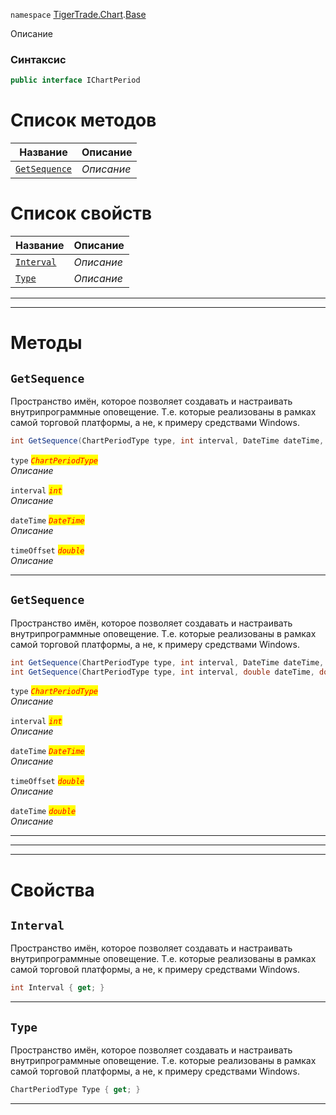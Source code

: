 
`namespace` [TigerTrade.Chart](../../TigerTrade.Chart.md).[Base](../../TigerTrade.Chart/Base.md)


Описание

### Синтаксис
```csharp
public interface IChartPeriod
```


# Список методов
| Название | Описание |
| --- | --- |
| [`GetSequence`](#GetSequence-m) | *Описание* |

# Список свойств
| Название | Описание |
| --- | --- |
| [`Interval`](#Interval-p) | *Описание* |
| [`Type`](#Type-p) | *Описание* |





***  
***  
# Методы

## `GetSequence`<a href="GetSequence-m" id="GetSequence-m"></a>
Пространство имён, которое позволяет создавать и настраивать внутрипрограммные оповещение. Т.е. которые реализованы в рамках самой торговой платформы, а не, к примеру средствами Windows.

```csharp
int GetSequence(ChartPeriodType type, int interval, DateTime dateTime, double timeOffset)
```

`type` <mark style="color:red;">*`ChartPeriodType`*</mark>  
 *Описание*  

`interval` <mark style="color:red;">*`int`*</mark>  
 *Описание*  

`dateTime` <mark style="color:red;">*`DateTime`*</mark>  
 *Описание*  

`timeOffset` <mark style="color:red;">*`double`*</mark>  
 *Описание*  


***  

## `GetSequence`<a href="GetSequence-m" id="GetSequence-m"></a>
Пространство имён, которое позволяет создавать и настраивать внутрипрограммные оповещение. Т.е. которые реализованы в рамках самой торговой платформы, а не, к примеру средствами Windows.

```csharp
int GetSequence(ChartPeriodType type, int interval, DateTime dateTime, double timeOffset)
int GetSequence(ChartPeriodType type, int interval, double dateTime, double timeOffset)
```

`type` <mark style="color:red;">*`ChartPeriodType`*</mark>  
 *Описание*  

`interval` <mark style="color:red;">*`int`*</mark>  
 *Описание*  

`dateTime` <mark style="color:red;">*`DateTime`*</mark>  
 *Описание*  

`timeOffset` <mark style="color:red;">*`double`*</mark>  
 *Описание*  

`dateTime` <mark style="color:red;">*`double`*</mark>  
 *Описание*  


***  
***  
 ***  
# Свойства

## `Interval`<a href="Interval-p" id="Interval-p"></a>
Пространство имён, которое позволяет создавать и настраивать внутрипрограммные оповещение. Т.е. которые реализованы в рамках самой торговой платформы, а не, к примеру средствами Windows.

```csharp
int Interval { get; }
```  
***

## `Type`<a href="Type-p" id="Type-p"></a>
Пространство имён, которое позволяет создавать и настраивать внутрипрограммные оповещение. Т.е. которые реализованы в рамках самой торговой платформы, а не, к примеру средствами Windows.

```csharp
ChartPeriodType Type { get; }
```  
***

